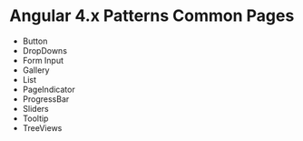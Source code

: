# Angular 4.x Patterns Common Pages

*  Button
*  DropDowns
*  Form Input
*  Gallery
*  List
*  PageIndicator
*  ProgressBar
*  Sliders
*  Tooltip
*  TreeViews
